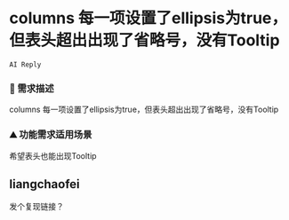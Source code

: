 # columns 每一项设置了ellipsis为true，但表头超出出现了省略号，没有Tooltip

`AI Reply`

### 🥰 需求描述

columns 每一项设置了ellipsis为true，但表头超出出现了省略号，没有Tooltip

### ⛰ 功能需求适用场景

希望表头也能出现Tooltip

## liangchaofei

发个复现链接？
